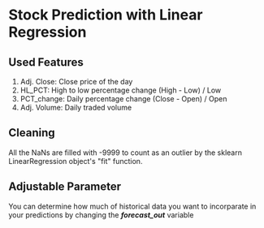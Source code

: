 # Stock Prediction with Linear Regression

## Used Features
1) Adj. Close: Close price of the day
2) HL_PCT: High to low percentage change (High - Low) / Low
3) PCT_change: Daily percentage change (Close - Open) / Open
4) Adj. Volume: Daily traded volume

## Cleaning
All the NaNs are filled with -9999 to count as an outlier by the sklearn LinearRegression object's "fit" function.

## Adjustable Parameter
You can determine how much of historical data you want to incorparate in your predictions by changing the ***forecast_out*** variable
